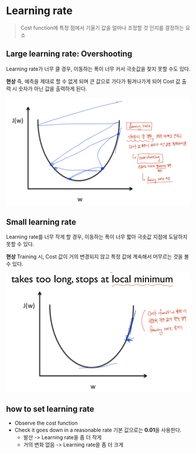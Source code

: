 # Learning rate 
> Cost function에 특정 점에서 기울기 값을 얼마나 조정할 것 인지를 결정하는 요소

## Large learning rate: Overshooting

Learning rate가 너무 클 경우, 이동하는 폭이 너무 커서 극솟값을 찾지 못할 수도 있다. 

<strong>현상</strong>
즉, 예측을 제대로 할 수 없게 되며 큰 값으로 가다가 튕겨나가게 되어 Cost 값 출력 시 숫자가 아닌 값을 출력하게 된다. 

<img src="img/large_learning_rate.png" style="width: 550px">

## Small learning rate 
Learning rate를 너무 작게 할 경우, 이동하는 폭이 너무 짧아 극솟값 지점에 도달하지 못할 수 있다. 

<strong>현상</strong>
Training 시, Cost 값이 거의 변경되지 않고 특정 값에 계속해서 머무르는 것을 볼 수 있다. 

<img src="img/small_learning_rate.png" style="width: 550px">

## how to set learning rate
- Observe the cost function 
- Check it goes down in a reasonable rate
    기본 값으로는 <strong>0.01</strong>을 사용한다. 
    - 발산 -> Learning rate을 좀 더 작게 
    - 거의 변화 없음 -> Learning rate을 좀 더 크게 
